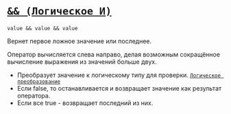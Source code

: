 # [`&& (Логическое И)`](../index.md)

`value && value && value`

Вернет первое ложное значение или последнее.

Оператор вычисляется слева направо, делая возможным сокращённое вычисление выражения из значений больше двух.

- Преобразует значение к логическому типу для проверки. [`Логическое преобразование`](<../Теория Общее/Преобразование (логическое).md>)
- Если false, то останавливается и возвращает значение как результат оператора.
- Если все true - возвращает последний из них.

